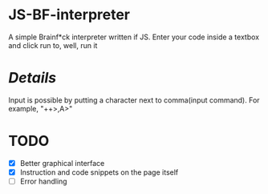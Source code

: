# JS-BF-interpreter
A simple Brainf*ck interpreter written if JS.
Enter your code inside a textbox and click run to, well, run it

# *Details*
Input is possible by putting a character next to comma(input command). For example, "++>,A>"

# **TODO**
- [x] Better graphical interface
- [x] Instruction and code snippets on the page itself
- [ ] Error handling